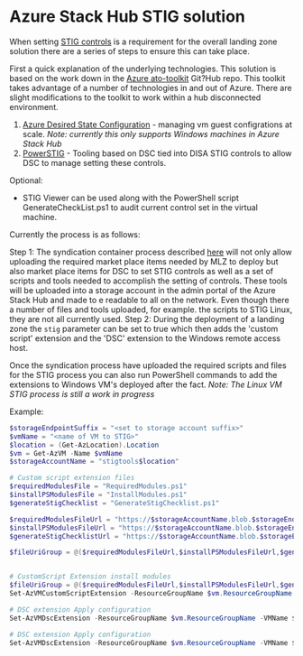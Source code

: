 # Azure Stack Hub STIG solution 
When setting [STIG controls](https://public.cyber.mil/stigs/) is a requirement for the overall landing zone solution there are a series of steps to ensure this can take place. 

First a quick explanation of the underlying technologies. This solution is based on the work down in the [Azure ato-toolkit](https://github.com/Azure/ato-toolkit) Git?Hub repo. This toolkit takes advantage of a number of technologies in and out of Azure. There are slight modifications to the toolkit to work within a hub disconnected environment.

1. [Azure Desired State Configuration](https://docs.microsoft.com/en-us/azure/virtual-machines/extensions/dsc-overview) - managing vm guest configrations at scale. *Note: currently this only supports Windows machines in Azure Stack Hub*
2. [PowerSTIG](https://github.com/Microsoft/PowerStig) - Tooling based on DSC tied into DISA STIG controls to allow DSC to manage setting these controls.

Optional:
- STIG Viewer can be used along with the PowerShell script GenerateCheckList.ps1 to audit current control set in the virtual machine.

Currently the process is as follows:

Step 1: The syndication container process described [here](../../../setup.md) will not only allow uploading the required market place items needed by MLZ to deploy but also market place items for DSC to set STIG controls as well as a set of scripts and tools needed to accomplish the setting of controls. 
These tools will be uploaded into a storage account in the admin portal of the Azure Stack Hub and made to e readable to all on the network. Even though there a number of files and tools uploaded, for example. the scripts to STIG Linux, they are not all currently used.
Step 2: During the deployment of a landing zone the `stig` parameter can be set to true which then adds the 'custom script' extension and the 'DSC' extension to the Windows remote access host.

Once the syndication process have uploaded the required scripts and files for the STIG process you can also run PowerShell commands to add the extensions to Windows VM's deployed after the fact. *Note: The Linux VM STIG process is still a work in progress*

Example:
```powershell
$storageEndpointSuffix = "<set to storage account suffix>"
$vmName = "<name of VM to STIG>"
$location = (Get-AzLocation).Location
$vm = Get-AzVM -Name $vmName
$storageAccountName = "stigtools$location"

# Custom script extension files
$requiredModulesFile = "RequiredModules.ps1"
$installPSModulesFile = "InstallModules.ps1"
$generateStigChecklist = "GenerateStigChecklist.ps1"

$requiredModulesFileUrl = "https://$storageAccountName.blob.$storageEndpointSuffix/artifacts/windows/$requiredModulesFile"
$installPSModulesFileUrl = "https://$storageAccountName.blob.$storageEndpointSuffix/artifacts/windows/$installPSModulesFile"
$generateStigChecklistUrl = "https://$storageAccountName.blob.$storageEndpointSuffix/artifacts/windows/$generateStigChecklist"

$fileUriGroup = @($requiredModulesFileUrl,$installPSModulesFileUrl,$generateStigChecklistUrl)


# CustomScript Extension install modules
$fileUriGroup = @($requiredModulesFileUrl,$installPSModulesFileUrl,$generateStigChecklistUrl)
Set-AzVMCustomScriptExtension -ResourceGroupName $vm.ResourceGroupName -VMName $vm.Name -Name "install-powershell-modules" -FileUri $fileUriGroup -Run "$installPSModulesFile -autoInstallDependencies $true" -Location $vm.Location

# DSC extension Apply configuration
Set-AzVMDscExtension -ResourceGroupName $vm.ResourceGroupName -VMName $vm.Name -ArchiveBlobName "Windows.ps1.zip" -ArchiveStorageAccountName $storageAccountName -ArchiveContainerName $containerName -ConfigurationName "Windows" -Version "2.77" -Location $vm.Location

# DSC extension Apply configuration
Set-AzVMDscExtension -ResourceGroupName $vm.ResourceGroupName -VMName $vm.Name -ArchiveBlobName "Windows.ps1.zip" -ArchiveStorageAccountName $storageAccountName -ArchiveContainerName "artifacts" -ConfigurationName "Windows" -Version "2.77" -Location $vm.Location
